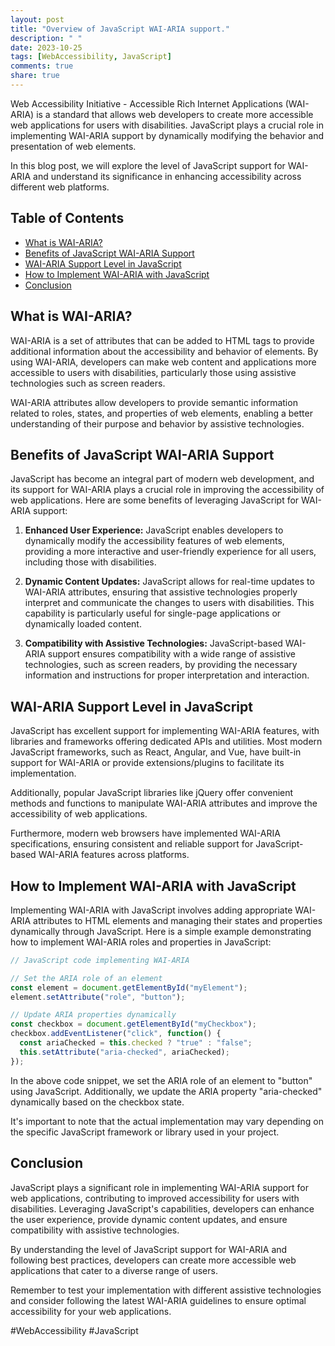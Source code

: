 ```yaml
---
layout: post
title: "Overview of JavaScript WAI-ARIA support."
description: " "
date: 2023-10-25
tags: [WebAccessibility, JavaScript]
comments: true
share: true
---
```


Web Accessibility Initiative - Accessible Rich Internet Applications (WAI-ARIA) is a standard that allows web developers to create more accessible web applications for users with disabilities. JavaScript plays a crucial role in implementing WAI-ARIA support by dynamically modifying the behavior and presentation of web elements.

In this blog post, we will explore the level of JavaScript support for WAI-ARIA and understand its significance in enhancing accessibility across different web platforms.

## Table of Contents

- [What is WAI-ARIA?](#what-is-wai-aria)
- [Benefits of JavaScript WAI-ARIA Support](#benefits-of-javascript-wai-aria-support)
- [WAI-ARIA Support Level in JavaScript](#wai-aria-support-level-in-javascript)
- [How to Implement WAI-ARIA with JavaScript](#how-to-implement-wai-aria-with-javascript)
- [Conclusion](#conclusion)

## What is WAI-ARIA?

WAI-ARIA is a set of attributes that can be added to HTML tags to provide additional information about the accessibility and behavior of elements. By using WAI-ARIA, developers can make web content and applications more accessible to users with disabilities, particularly those using assistive technologies such as screen readers.

WAI-ARIA attributes allow developers to provide semantic information related to roles, states, and properties of web elements, enabling a better understanding of their purpose and behavior by assistive technologies.

## Benefits of JavaScript WAI-ARIA Support

JavaScript has become an integral part of modern web development, and its support for WAI-ARIA plays a crucial role in improving the accessibility of web applications. Here are some benefits of leveraging JavaScript for WAI-ARIA support:

1. **Enhanced User Experience:** JavaScript enables developers to dynamically modify the accessibility features of web elements, providing a more interactive and user-friendly experience for all users, including those with disabilities.

2. **Dynamic Content Updates:** JavaScript allows for real-time updates to WAI-ARIA attributes, ensuring that assistive technologies properly interpret and communicate the changes to users with disabilities. This capability is particularly useful for single-page applications or dynamically loaded content.

3. **Compatibility with Assistive Technologies:** JavaScript-based WAI-ARIA support ensures compatibility with a wide range of assistive technologies, such as screen readers, by providing the necessary information and instructions for proper interpretation and interaction.

## WAI-ARIA Support Level in JavaScript

JavaScript has excellent support for implementing WAI-ARIA features, with libraries and frameworks offering dedicated APIs and utilities. Most modern JavaScript frameworks, such as React, Angular, and Vue, have built-in support for WAI-ARIA or provide extensions/plugins to facilitate its implementation.

Additionally, popular JavaScript libraries like jQuery offer convenient methods and functions to manipulate WAI-ARIA attributes and improve the accessibility of web applications.

Furthermore, modern web browsers have implemented WAI-ARIA specifications, ensuring consistent and reliable support for JavaScript-based WAI-ARIA features across platforms.

## How to Implement WAI-ARIA with JavaScript

Implementing WAI-ARIA with JavaScript involves adding appropriate WAI-ARIA attributes to HTML elements and managing their states and properties dynamically through JavaScript. Here is a simple example demonstrating how to implement WAI-ARIA roles and properties in JavaScript:

```javascript
// JavaScript code implementing WAI-ARIA

// Set the ARIA role of an element
const element = document.getElementById("myElement");
element.setAttribute("role", "button");

// Update ARIA properties dynamically
const checkbox = document.getElementById("myCheckbox");
checkbox.addEventListener("click", function() {
  const ariaChecked = this.checked ? "true" : "false";
  this.setAttribute("aria-checked", ariaChecked);
});
```

In the above code snippet, we set the ARIA role of an element to "button" using JavaScript. Additionally, we update the ARIA property "aria-checked" dynamically based on the checkbox state.

It's important to note that the actual implementation may vary depending on the specific JavaScript framework or library used in your project.

## Conclusion

JavaScript plays a significant role in implementing WAI-ARIA support for web applications, contributing to improved accessibility for users with disabilities. Leveraging JavaScript's capabilities, developers can enhance the user experience, provide dynamic content updates, and ensure compatibility with assistive technologies.

By understanding the level of JavaScript support for WAI-ARIA and following best practices, developers can create more accessible web applications that cater to a diverse range of users.

Remember to test your implementation with different assistive technologies and consider following the latest WAI-ARIA guidelines to ensure optimal accessibility for your web applications.

\#WebAccessibility #JavaScript